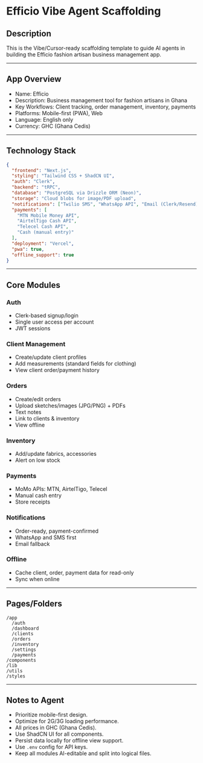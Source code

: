 # Efficio Vibe Agent Scaffolding

## Description

This is the Vibe/Cursor-ready scaffolding template to guide AI agents in building the Efficio fashion artisan business management app.

---

## App Overview

- Name: Efficio
- Description: Business management tool for fashion artisans in Ghana
- Key Workflows: Client tracking, order management, inventory, payments
- Platforms: Mobile-first (PWA), Web
- Language: English only
- Currency: GHC (Ghana Cedis)

---

## Technology Stack

```json
{
  "frontend": "Next.js",
  "styling": "Tailwind CSS + ShadCN UI",
  "auth": "Clerk",
  "backend": "tRPC",
  "database": "PostgreSQL via Drizzle ORM (Neon)",
  "storage": "Cloud blobs for image/PDF upload",
  "notifications": ["Twilio SMS", "WhatsApp API", "Email (Clerk/Resend)"],
  "payments": [
    "MTN Mobile Money API",
    "AirtelTigo Cash API",
    "Telecel Cash API",
    "Cash (manual entry)"
  ],
  "deployment": "Vercel",
  "pwa": true,
  "offline_support": true
}
```

---

## Core Modules

### Auth

- Clerk-based signup/login
- Single user access per account
- JWT sessions

### Client Management

- Create/update client profiles
- Add measurements (standard fields for clothing)
- View client order/payment history

### Orders

- Create/edit orders
- Upload sketches/images (JPG/PNG) + PDFs
- Text notes
- Link to clients & inventory
- View offline

### Inventory

- Add/update fabrics, accessories
- Alert on low stock

### Payments

- MoMo APIs: MTN, AirtelTigo, Telecel
- Manual cash entry
- Store receipts

### Notifications

- Order-ready, payment-confirmed
- WhatsApp and SMS first
- Email fallback

### Offline

- Cache client, order, payment data for read-only
- Sync when online

---

## Pages/Folders

```
/app
  /auth
  /dashboard
  /clients
  /orders
  /inventory
  /settings
  /payments
/components
/lib
/utils
/styles
```

---

## Notes to Agent

- Prioritize mobile-first design.
- Optimize for 2G/3G loading performance.
- All prices in GHC (Ghana Cedis).
- Use ShadCN UI for all components.
- Persist data locally for offline view support.
- Use `.env` config for API keys.
- Keep all modules AI-editable and split into logical files.
